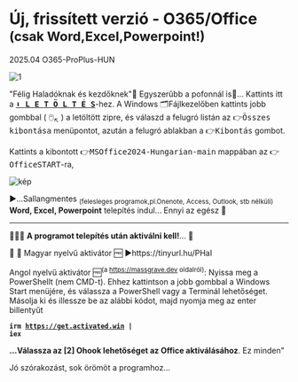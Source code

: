 # Új, frissített verzió - O365/Office <sup>(csak Word,Excel,Powerpoint!)</sup>
2025.04 O365-ProPlus-HUN

![1](https://github.com/user-attachments/assets/1f06895b-0ed5-45db-9560-66e7e3ac5fae)


"Félig Haladóknak és kezdőknek"🙌 Egyszerűbb a pofonnál is👊... Kattints itt a 
<a href="https://github.com/mondomata/MS-Office2024-HUNGARIAN/archive/refs/heads/main.zip"><tt><b>⬇️ L E T Ö L T É S</b></tt></a>-hez. A Windows 🗂️Fájlkezelőben kattints jobb gombbal ( 🖱️<sub>↖️</sub> ) a letöltött zipre, és válaszd a felugró listán az <tt>👉Összes kibontása</tt> menüpontot, azután a felugró ablakban a <tt>👉Kibontás</tt> gombot. 

Kattints a kibontott 👉<tt>MSOffice2024-Hungarian-main</tt> mappában az 👉<tt>OfficeSTART</tt>-ra, 

![kép](https://github.com/user-attachments/assets/ec1716ce-abae-4e53-a649-25244df93390)


▶️...Sallangmentes <sub>(felesleges programok,pl.Onenote, Access, Outlook, stb nélküli)</sub> 
<b>Word, Excel, Powerpoint</b> telepítés indul... 
Ennyi az egész 🥳
**********

&#128294;&#128294;&#128294;
<b>A programot telepítés után aktiválni kell!</b>... &#128273;

🥳 🎁 Magyar nyelvű aktivátor 🆓
▶️https://tinyurl.hu/PHaI

Angol nyelvű aktivátor 🆓<sup>(a https://massgrave.dev oldalról)</sup>:
<quote>
 Nyissa meg a PowerShellt (nem CMD-t).  Ehhez kattintson a jobb gombbal a Windows Start menüjére, és válassza a PowerShell vagy a Terminál lehetőséget.
 Másolja ki és illessze be az alábbi kódot, majd nyomja meg az enter billentyűt

<b><code>irm https://get.activated.win | iex</code></b>

 <b>...Válassza az [2] Ohook lehetőséget az Office aktiválásához</b>.
 Ez minden"
 </quote>

Jó szórakozást, sok örömöt a programhoz...
